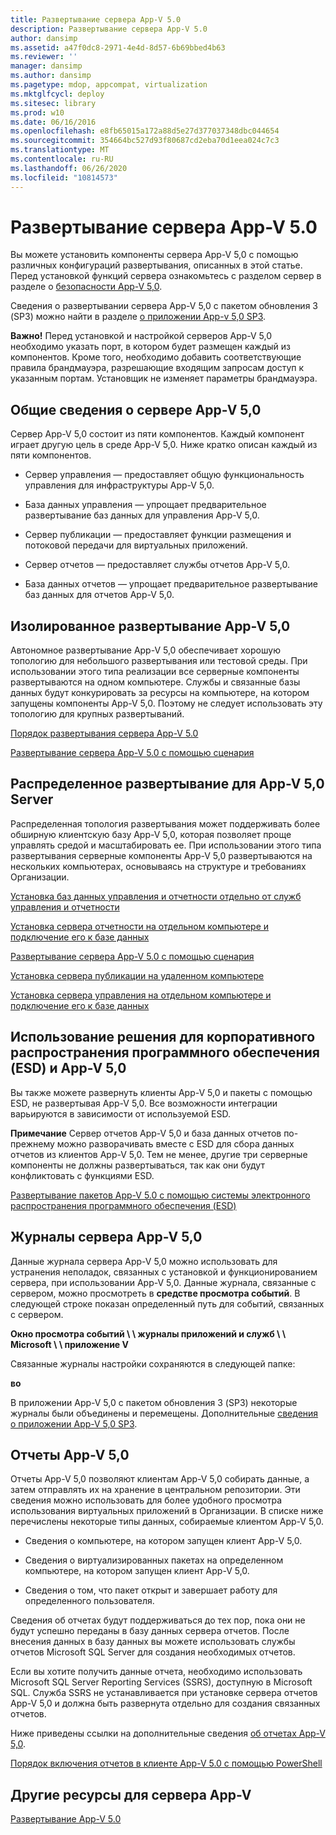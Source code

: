 ```yaml
---
title: Развертывание сервера App-V 5.0
description: Развертывание сервера App-V 5.0
author: dansimp
ms.assetid: a47f0dc8-2971-4e4d-8d57-6b69bbed4b63
ms.reviewer: ''
manager: dansimp
ms.author: dansimp
ms.pagetype: mdop, appcompat, virtualization
ms.mktglfcycl: deploy
ms.sitesec: library
ms.prod: w10
ms.date: 06/16/2016
ms.openlocfilehash: e8fb65015a172a88d5e27d377037348dbc044654
ms.sourcegitcommit: 354664bc527d93f80687cd2eba70d1eea024c7c3
ms.translationtype: MT
ms.contentlocale: ru-RU
ms.lasthandoff: 06/26/2020
ms.locfileid: "10814573"
---
```

# Развертывание сервера App-V 5.0


Вы можете установить компоненты сервера App-V 5,0 с помощью различных конфигураций развертывания, описанных в этой статье. Перед установкой функций сервера ознакомьтесь с разделом сервер в разделе о [безопасности App-V 5,0](app-v-50-security-considerations.md).

Сведения о развертывании сервера App-V 5,0 с пакетом обновления 3 (SP3) можно найти в разделе [о приложении App-v 5,0 SP3](about-app-v-50-sp3.md#bkmk-migrate-to-50sp3).

**Важно!**  Перед установкой и настройкой серверов App-V 5,0 необходимо указать порт, в котором будет размещен каждый из компонентов. Кроме того, необходимо добавить соответствующие правила брандмауэра, разрешающие входящим запросам доступ к указанным портам. Установщик не изменяет параметры брандмауэра.

 

## <a href="" id="---------app-v-5-0-server-overview"></a> Общие сведения о сервере App-V 5,0


Сервер App-V 5,0 состоит из пяти компонентов. Каждый компонент играет другую цель в среде App-V 5,0. Ниже кратко описан каждый из пяти компонентов.

-   Сервер управления — предоставляет общую функциональность управления для инфраструктуры App-V 5,0.

-   База данных управления — упрощает предварительное развертывание баз данных для управления App-V 5,0.

-   Сервер публикации — предоставляет функции размещения и потоковой передачи для виртуальных приложений.

-   Сервер отчетов — предоставляет службы отчетов App-V 5,0.

-   База данных отчетов — упрощает предварительное развертывание баз данных для отчетов App-V 5,0.

## <a href="" id="---------app-v-5-0-stand-alone-deployment"></a> Изолированное развертывание App-V 5,0


Автономное развертывание App-V 5,0 обеспечивает хорошую топологию для небольшого развертывания или тестовой среды. При использовании этого типа реализации все серверные компоненты развертываются на одном компьютере. Службы и связанные базы данных будут конкурировать за ресурсы на компьютере, на котором запущены компоненты App-V 5,0. Поэтому не следует использовать эту топологию для крупных развертываний.

[Порядок развертывания сервера App-V 5.0](how-to-deploy-the-app-v-50-server-50sp3.md)

[Развертывание сервера App-V 5.0 с помощью сценария](how-to-deploy-the-app-v-50-server-using-a-script.md)

## <a href="" id="---------app-v-5-0-server-distributed-deployment"></a> Распределенное развертывание для App-V 5,0 Server


Распределенная топология развертывания может поддерживать более обширную клиентскую базу App-V 5,0, которая позволяет проще управлять средой и масштабировать ее. При использовании этого типа развертывания серверные компоненты App-V 5,0 развертываются на нескольких компьютерах, основываясь на структуре и требованиях Организации.

[Установка баз данных управления и отчетности отдельно от служб управления и отчетности](how-to-install-the-management-and-reporting-databases-on-separate-computers-from-the-management-and-reporting-services.md)

[Установка сервера отчетности на отдельном компьютере и подключение его к базе данных](how-to-install-the-reporting-server-on-a-standalone-computer-and-connect-it-to-the-database.md)

[Развертывание сервера App-V 5.0 с помощью сценария](how-to-deploy-the-app-v-50-server-using-a-script.md)

[Установка сервера публикации на удаленном компьютере](how-to-install-the-publishing-server-on-a-remote-computer.md)

[Установка сервера управления на отдельном компьютере и подключение его к базе данных](how-to-install-the-management-server-on-a-standalone-computer-and-connect-it-to-the-database.md)

## Использование решения для корпоративного распространения программного обеспечения (ESD) и App-V 5,0


Вы также можете развернуть клиенты App-V 5,0 и пакеты с помощью ESD, не развертывая App-V 5,0. Все возможности интеграции варьируются в зависимости от используемой ESD.

**Примечание**  Сервер отчетов App-V 5,0 и база данных отчетов по-прежнему можно разворачивать вместе с ESD для сбора данных отчетов из клиентов App-V 5,0. Тем не менее, другие три серверные компоненты не должны развертываться, так как они будут конфликтовать с функциями ESD.

 

[Развертывание пакетов App-V 5.0 с помощью системы электронного распространения программного обеспечения (ESD)](deploying-app-v-50-packages-by-using-electronic-software-distribution--esd-.md)

## <a href="" id="---------app-v-5-0-server-logs"></a> Журналы сервера App-V 5,0


Данные журнала сервера App-V 5,0 можно использовать для устранения неполадок, связанных с установкой и функционированием сервера, при использовании App-V 5,0. Данные журнала, связанные с сервером, можно просмотреть в **средстве просмотра событий**. В следующей строке показан определенный путь для событий, связанных с сервером.

**Окно просмотра событий \ \ журналы приложений и служб \ \ Microsoft \ \ приложение V**

Связанные журналы настройки сохраняются в следующей папке:

**во**

В приложении App-V 5,0 с пакетом обновления 3 (SP3) некоторые журналы были объединены и перемещены. Дополнительные [сведения о приложении App-V 5,0 SP3](about-app-v-50-sp3.md#bkmk-event-logs-moved).

## <a href="" id="---------app-v-5-0-reporting"></a> Отчеты App-V 5,0


Отчеты App-V 5,0 позволяют клиентам App-V 5,0 собирать данные, а затем отправлять их на хранение в центральном репозитории. Эти сведения можно использовать для более удобного просмотра использования виртуальных приложений в Организации. В списке ниже перечислены некоторые типы данных, собираемые клиентом App-V 5,0.

-   Сведения о компьютере, на котором запущен клиент App-V 5,0.

-   Сведения о виртуализированных пакетах на определенном компьютере, на котором запущен клиент App-V 5,0.

-   Сведения о том, что пакет открыт и завершает работу для определенного пользователя.

Сведения об отчетах будут поддерживаться до тех пор, пока они не будут успешно переданы в базу данных сервера отчетов. После внесения данных в базу данных вы можете использовать службы отчетов Microsoft SQL Server для создания необходимых отчетов.

Если вы хотите получить данные отчета, необходимо использовать Microsoft SQL Server Reporting Services (SSRS), доступную в Microsoft SQL. Служба SSRS не устанавливается при установке сервера отчетов App-V 5,0 и должна быть развернута отдельно для создания связанных отчетов.

Ниже приведены ссылки на дополнительные сведения [об отчетах App-V 5,0](about-app-v-50-reporting.md).

[Порядок включения отчетов в клиенте App-V 5.0 с помощью PowerShell](how-to-enable-reporting-on-the-app-v-50-client-by-using-powershell.md)

## Другие ресурсы для сервера App-V


[Развертывание App-V 5.0](deploying-app-v-50.md)






 

 





